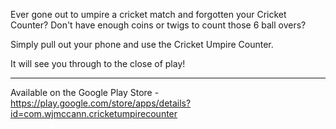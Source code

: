 Ever gone out to umpire a cricket match and forgotten your Cricket Counter? Don't have enough coins or twigs to count those 6 ball overs?

Simply pull out your phone and use the Cricket Umpire Counter.

It will see you through to the close of play!

----

Available on the Google Play Store - https://play.google.com/store/apps/details?id=com.wjmccann.cricketumpirecounter 